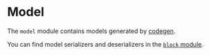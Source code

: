 # Model

The `model` module contains models generated by [codegen](../codegen).

You can find model serializers and deserializers in the [`block` module](../block/src/main/kotlin/jp/co/soramitsu/iroha2).
